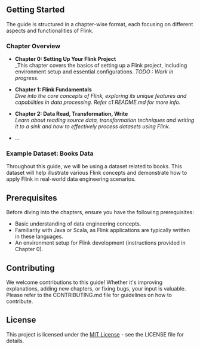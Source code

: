 ## Getting Started

The guide is structured in a chapter-wise format, each focusing on different aspects and functionalities of Flink.

### Chapter Overview

- **Chapter 0: Setting Up Your Flink Project**  
  _This chapter covers the basics of setting up a Flink project, including environment setup and essential configurations.
  _TODO : Work in progress._

- **Chapter 1: Flink Fundamentals**  
  _Dive into the core concepts of Flink, exploring its unique features and capabilities in data processing._
  _Refer c1 README.md for more info._

- **Chapter 2: Data Read, Transformation, Write**  
  _Learn about reading source data, transformation techniques and writing it to a sink and how to effectively process datasets using Flink._

- ...

### Example Dataset: Books Data

Throughout this guide, we will be using a dataset related to books. This dataset will help illustrate various Flink concepts and demonstrate how to apply Flink in real-world data engineering scenarios.

## Prerequisites

Before diving into the chapters, ensure you have the following prerequisites:

- Basic understanding of data engineering concepts.
- Familiarity with Java or Scala, as Flink applications are typically written in these languages.
- An environment setup for Flink development (instructions provided in Chapter 0).

## Contributing

We welcome contributions to this guide! Whether it's improving explanations, adding new chapters, or fixing bugs, your input is valuable. Please refer to the CONTRIBUTING.md file for guidelines on how to contribute.

## License

This project is licensed under the [MIT License](LICENSE.md) - see the LICENSE file for details.
